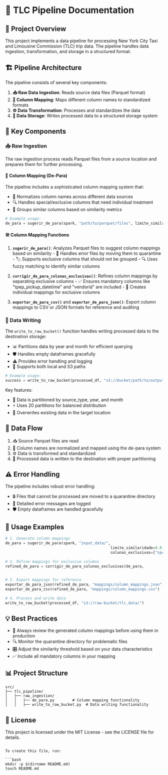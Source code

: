 # 🚕 TLC Pipeline Documentation

## 🌟 Project Overview

This project implements a data pipeline for processing New York City Taxi and Limousine Commission (TLC) trip data. The pipeline handles data ingestion, transformation, and storage in a structured format.

## 🏗️ Pipeline Architecture

The pipeline consists of several key components:

1. **📥 Raw Data Ingestion**: Reads source data files (Parquet format)
2. **🔄 Column Mapping**: Maps different column names to standardized formats
3. **⚙️ Data Transformation**: Processes and standardizes the data
4. **💾 Data Storage**: Writes processed data to a structured storage system

## 🧩 Key Components

### 📥 Raw Ingestion

The raw ingestion process reads Parquet files from a source location and prepares them for further processing.

#### 🔄 Column Mapping (De-Para)

The pipeline includes a sophisticated column mapping system that:

- 📝 Normalizes column names across different data sources
- 🔍 Handles special/exclusive columns that need individual treatment
- 🔗 Groups similar columns based on similarity metrics

```python
# Example usage:
de_para = sugerir_de_para(spark, "path/to/parquet/files", limite_similaridade=0.8)
```

#### 🛠️ Column Mapping Functions

1. **`sugerir_de_para()`**: Analyzes Parquet files to suggest column mappings based on similarity
                         - 🚫 Handles error files by moving them to quarantine
                         - 🏷️ Supports exclusive columns that should not be grouped
                         - 🔍 Uses fuzzy matching to identify similar columns

2. **`corrigir_de_para_colunas_exclusivas()`**: Refines column mappings by separating exclusive columns
                         - ✅ Ensures mandatory columns like "tpep_pickup_datetime" and "vendorid" are included
                         - 🔀 Creates individual mappings for exclusive columns

3. **`exportar_de_para_csv()`** and **`exportar_de_para_json()`**: Export column mappings to CSV or JSON formats for reference and auditing

### 💾 Data Writing

The `write_to_raw_bucket()` function handles writing processed data to the destination storage:

- 📊 Partitions data by year and month for efficient querying
- 🛡️ Handles empty dataframes gracefully
- ⚠️ Provides error handling and logging
- 🔄 Supports both local and S3 paths

```python
# Example usage:
success = write_to_raw_bucket(processed_df, "s3://bucket/path/to/output")
```

Key features:
- 📂 Data is partitioned by source_type, year, and month
- ⚡ Uses 20 partitions for balanced distribution
- 🔄 Overwrites existing data in the target location

## 🔄 Data Flow

1. 📥 Source Parquet files are read
2. 🔄 Column names are normalized and mapped using the de-para system
3. ⚙️ Data is transformed and standardized
4. 💾 Processed data is written to the destination with proper partitioning

## ⚠️ Error Handling

The pipeline includes robust error handling:
- 🔒 Files that cannot be processed are moved to a quarantine directory
- 📝 Detailed error messages are logged
- 🛡️ Empty dataframes are handled gracefully

## 🚀 Usage Examples

```python
# 1. Generate column mappings
de_para = sugerir_de_para(spark, "input_data/", 
                                               limite_similaridade=0.8,
                                               colunas_exclusivas=["special_column1", "special_column2"])

# 2. Refine mappings for exclusive columns
refined_de_para = corrigir_de_para_colunas_exclusivas(de_para, 
                                                                           colunas_exclusivas=["special_column1", "special_column2"])

# 3. Export mappings for reference
exportar_de_para_json(refined_de_para, "mappings/column_mappings.json")
exportar_de_para_csv(refined_de_para, "mappings/column_mappings.csv")

# 4. Process and write data
write_to_raw_bucket(processed_df, "s3://raw-bucket/tlc_data/")
```

## 💡 Best Practices

- 👀 Always review the generated column mappings before using them in production
- 🔍 Monitor the quarantine directory for problematic files
- 🎛️ Adjust the similarity threshold based on your data characteristics
- ✅ Include all mandatory columns in your mapping

## 📊 Project Structure

```
src/
├── tlc_pipeline/
│   ├── raw_ingestion/
│   │   ├── de_para.py        # Column mapping functionality
│   │   ├── write_to_raw_bucket.py  # Data writing functionality
```

## 📝 License

This project is licensed under the MIT License - see the LICENSE file for details.
```

To create this file, run:

```bash
mkdir -p $(dirname README.md)
touch README.md